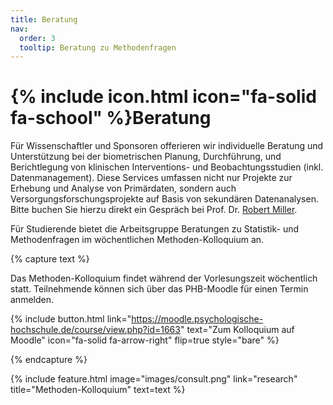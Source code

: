 ```yaml
---
title: Beratung
nav:
  order: 3
  tooltip: Beratung zu Methodenfragen
---
```


# {% include icon.html icon="fa-solid fa-school" %}Beratung

Für Wissenschaftler und Sponsoren offerieren wir individuelle Beratung und Unterstützung bei der biometrischen Planung, Durchführung, und Berichtlegung von klinischen Interventions- und Beobachtungsstudien (inkl. Datenmanagement). Diese Services umfassen nicht nur Projekte zur Erhebung und Analyse von Primärdaten, sondern auch Versorgungsforschungsprojekte auf Basis von sekundären Datenanalysen. Bitte buchen Sie hierzu direkt ein Gespräch bei Prof. Dr. [Robert Miller](http://methodenlehre.phb.de/members/robert-miller.html).

Für Studierende bietet die Arbeitsgruppe Beratungen zu Statistik- und Methodenfragen im wöchentlichen Methoden-Kolloquium an. 


{% capture text %}

Das Methoden-Kolloquium findet während der Vorlesungszeit wöchentlich statt. Teilnehmende können sich über das PHB-Moodle für einen Termin anmelden.

{%
  include button.html
  link="https://moodle.psychologische-hochschule.de/course/view.php?id=1663"
  text="Zum Kolloquium auf Moodle"
  icon="fa-solid fa-arrow-right"
  flip=true
  style="bare"
%}

{% endcapture %}

{%
  include feature.html
  image="images/consult.png"
  link="research"
  title="Methoden-Kolloquium"
  text=text
%}
